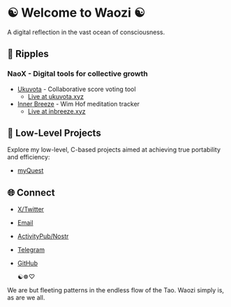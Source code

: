 # ☯️ Welcome to Waozi ☯️

A digital reflection in the vast ocean of consciousness.

## 🌊 Ripples

### NaoX - Digital tools for collective growth
- [Ukuvota](https://github.com/naoxio/ukuvota) - Collaborative score voting tool
  - [Live at ukuvota.xyz](https://ukuvota.xyz)
- [Inner Breeze](https://github.com/naoxio/inbreeze) - Wim Hof meditation tracker
  - [Live at inbreeze.xyz](https://inbreeze.xyz)

## 🔧 Low-Level Projects

Explore my low-level, C-based projects aimed at achieving true portability and efficiency:

- [myQuest](https://git.sr.ht/~waozi/myquest)

## 🌐 Connect

- [X/Twitter](https://x.com/waozixyz)
- [Email](mailto:hello@waozi.xyz)
- [ActivityPub/Nostr](https://ditto.pub/@waozi@ditto.pub)
- [Telegram](https://t.me/waozixyz)
- [GitHub](https://github.com/waozixyz)

    ☯️☸♡

We are but fleeting patterns in the endless flow of the Tao. Waozi simply is, as are we all.
